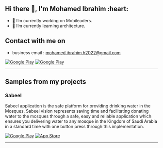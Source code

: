 <h2> Hi there 👋, I'm Mohamed Ibrahim :heart: </h2>

- 🔭 I’m currently working on Mobileaders.
- 🌱 I’m currently learning architecture.

<h2> Contact with me on </h2>

<!-- <h3>Where to find me</h3>
<p><a href="https://github.com/thmsgbrt" target="_blank"><img alt="Github2" src="https://img.shields.io/badge/GitHub-%2312100E.svg?&style=for-the-badge&logo=Github&logoColor=white" /></a> -->

- business email : mohamed.ibrahim.h2022@gmail.com


<p><a href="http://Wa.me/201005891957" target="_blank"><img alt="Google Play" src="https://img.shields.io/badge/whatsapp%20bussines-128C7E.svg?style=for-the-badge&logo=whatsapp&logoColor=white" /></a> 
<a href="https://www.linkedin.com/in/mohamed-ibrahim-6211283a" target="_blank"><img alt="Google Play" src="https://img.shields.io/badge/linkedin-0077b5.svg?style=for-the-badge&logo=linkedin&logoColor=white" /></a>
<p>

<!-- - whatsApp for bussines : http://Wa.me/201005891957
- business email : mohamed.ibrahim.h2022@gmail.com
- linkedIn : https://www.linkedin.com/in/mohamed-ibrahim-6211283a
 -->
<hr>

<h2> Samples from my projects </h2>

### Sabeel
Sabeel application is the safe platform for providing drinking water in the Mosques. Sabeel vision represents saving time and facilitating donating water to the mosques through a safe, easy and reliable application which ensures you delivering water to any mosque in the Kingdom of Saudi Arabia in a standard time with one button press through this implementation.
<p><a href="https://play.google.com/store/apps/details?id=com.dd.sabeel" target="_blank"><img alt="Google Play" src="https://img.shields.io/badge/Get%20it%20on%20google%20play-blue.svg?style=for-the-badge&logo=google-play" /></a>
<a href="https://apps.apple.com/us/app/sabeel-%D8%B3%D8%A8%D9%8A%D9%84/id1463403733?ls=1" target="_blank"><img alt="App Store" src="https://img.shields.io/badge/Get%20it%20on%20app%20store-black.svg?style=for-the-badge&logo=app-store&logoColor=white" /></a><p>

<hr>
<!--
**MohamedIbrahimHassan/MohamedIbrahimHassan** is a ✨ _special_ ✨ repository because its `README.md` (this file) appears on your GitHub profile.

Here are some ideas to get you started:

- 🔭 I’m currently working on ...
- 🌱 I’m currently learning ...
- 👯 I’m looking to collaborate on ...
- 🤔 I’m looking for help with ...
- 💬 Ask me about ...
- 📫 How to reach me: ...
- 😄 Pronouns: ...
- ⚡ Fun fact: ...
-->
